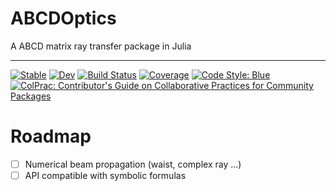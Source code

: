 # ABCDOptics

A ABCD matrix ray transfer package in Julia

---

[![Stable](https://img.shields.io/badge/docs-stable-blue.svg)](https://curio-sitas.github.io/ABCDOptics.jl/stable/)
[![Dev](https://img.shields.io/badge/docs-dev-blue.svg)](https://curio-sitas.github.io/ABCDOptics.jl/dev/)
[![Build Status](https://github.com/curio-sitas/ABCDOptics.jl/actions/workflows/CI.yml/badge.svg?branch=main)](https://github.com/curio-sitas/ABCDOptics.jl/actions/workflows/CI.yml?query=branch%3Amain)
[![Coverage](https://codecov.io/gh/curio-sitas/ABCDOptics.jl/branch/main/graph/badge.svg)](https://codecov.io/gh/curio-sitas/ABCDOptics.jl)
[![Code Style: Blue](https://img.shields.io/badge/code%20style-blue-4495d1.svg)](https://github.com/invenia/BlueStyle)
[![ColPrac: Contributor's Guide on Collaborative Practices for Community Packages](https://img.shields.io/badge/ColPrac-Contributor's%20Guide-blueviolet)](https://github.com/SciML/ColPrac)

# Roadmap 

* [ ] Numerical beam propagation (waist, complex ray ...)
* [ ] API compatible with symbolic formulas
